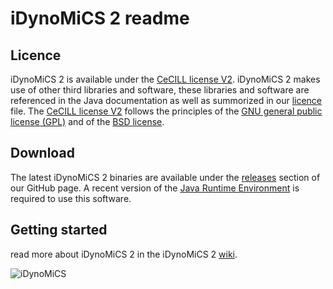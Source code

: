 # iDynoMiCS 2 readme

## Licence

iDynoMiCS 2 is available under the [CeCILL license V2](http://www.cecill.info/index.en.html). iDynoMiCS 2 makes use of other third libraries and software, these libraries and software are referenced in the Java documentation as well as summorized in our [licence](LICENSE.MD) file. The [CeCILL license V2](http://www.cecill.info/index.en.html) follows the principles of the [GNU general public license (GPL)](http://www.gnu.org/licenses/gpl-3.0.en.html) and of the [BSD license](https://opensource.org/licenses/BSD-3-Clause).

## Download

The latest iDynoMiCS 2 binaries are available under the [releases](https://github.com/kreft/iDynoMiCS-2/releases) section of our GitHub page. A recent version of the [Java Runtime Environment](https://www.java.com/en/download/manual.jsp) is required to use this software.

## Getting started
read more about iDynoMiCS 2 in the iDynoMiCS 2 [wiki](https://github.com/kreft/iDynoMiCS-2/wiki).

![iDynoMiCS](icons/iDynoMiCS_logo.gif)
